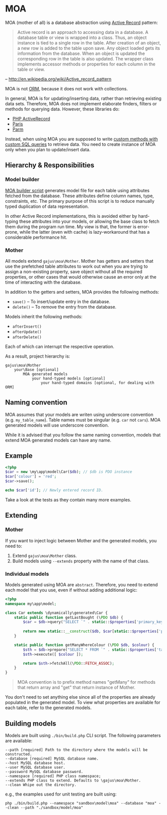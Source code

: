 # MOA

MOA (mother of all) is a database abstraction using [Active Record](http://en.wikipedia.org/wiki/Active_record_pattern) pattern:

> Active record is an approach to accessing data in a database. A database table or view is wrapped into a class. Thus, an object instance is tied to a single row in the table. After creation of an object, a new row is added to the table upon save. Any object loaded gets its information from the database. When an object is updated the corresponding row in the table is also updated. The wrapper class implements accessor methods or properties for each column in the table or view.

– http://en.wikipedia.org/wiki/Active_record_pattern

MOA is not [ORM](http://en.wikipedia.org/wiki/Object-relational_mapping), because it does not work with collections.

In general, MOA is for updating/inserting data, rather than retrieving existing data sets. Therefore, MOA does not implement elaborate finders, filters or methods for querying data. However, these libraries do:

* [PHP ActiveRecord](https://github.com/jpfuentes2/php-activerecord)
* [Paris](https://github.com/j4mie/paris)
* [Parm](https://github.com/cassell/Parm)

Instead, when using MOA you are supposed to write [custom methods with custom SQL queries](https://github.com/gajus/moa#individual-models) to retrieve data. You need to create instance of MOA only when you plan to update/insert data.

## Hierarchy & Responsibilities

### Model builder

[MOA builder script](https://github.com/gajus/moa#building-models) generates model file for each table using attributes fetched from the database. These attributes define column names, type, constraints, etc. The primary purpose of this script is to reduce manually typed duplication of data representation.

In other Active Record implementations, this is avoided either by hard-typing these attributes into your models, or allowing the base class to fetch them during the program run time. My view is that, the former is error-prone, while the latter (even with cache) is lazy-workaround that has a considerable performance hit.

### Mother

All models extend `gajus\moa\Mother`. Mother has getters and setters that use the prefetched table attributes to work out when you are trying to assign a non-existing property, save object without all the required properties, or other cases that would otherwise cause an error only at the time of interacting with the database.

In addition to the getters and setters, MOA provides the following methods:

* `save()` – To insert/update entry in the database.
* `delete()` – To remove the entry from the database.

Models inherit the following methods:

* `afterInsert()`
* `afterUpdate()`
* `afterDelete()`

Each of which can interrupt the respective operation.

As a result, project hierarchy is:

```
gajus\moa\Mother
    your\Base [optional]
        MOA generated models
            your hand-typed models [optional]
                your hand-typed domains [optional, for dealing with ORM]
```

## Naming convention

MOA assumes that your models are writen using underscore convention (e.g. `my_table_name`). Table names must be singular (e.g. `car` not `cars`). MOA generated models will use underscore convention.

While it is advised that you follow the same naming convention, models that extend MOA generated models can have any name.

## Example

```php
<?php
$car = new \my\app\model\Car($db); // $db is PDO instance
$car['colour'] = 'red';
$car->save();

echo $car['id']; // Newly entered record ID.
```

Take a look at the tests as they contain many more examples.

## Extending

### Mother

If you want to inject logic between Mother and the generated models, you need to:

1. Extend `gajus\moa\Mother` class.
2. Build models using `--extends` property with the name of that class.

### Individual models

Models generated using MOA are `abstract`. Therefore, you need to extend each model that you use, even if without adding additional logic:

```php
<?php
namespace my\app\model;

class Car extends \dynamically\generated\Car {
    static public function getLastBought (\PDO $db) {
        $car = $db->query("SELECT `" . static::$properties['primary_key_name'] . "` FROM `" . static::$properties['table_name'] . "` ORDER BY `purchase_datetime` DESC LIMIT 1");
        
        return new static::__construct($db, $car[static::$properties['primary_key_name']]);
    }

    static public function getManyWhereColour (\PDO $db, $colour) {
        $sth = $db->prepare("SELECT * FROM `" . static::$properties['table_name'] . "` WHERE `colour` = ?");
        $sth->execute([ $colour ]);

        return $sth->fetchAll(\PDO::FETCH_ASSOC);
    }
}
```

> MOA convention is to prefix method names "getMany" for methods that return array and "get" that return instance of Mother.

You don't need to set anything else since all of the properties are already populated in the generated model. To view what properties are available for each table, refer to the generated models.

## Building models

Models are built using `./bin/build.php` CLI script. The following parameters are available:

```
--path [required] Path to the directory where the models will be constructed.
--database [required] MySQL database name.
--host MySQL database host.
--user MySQL database user.
--password MySQL database password.
--namespace [required] PHP class namespace;
--extends PHP class to extend. Defaults to \gajus\moa\Mother.
--clean Whipe out the directory.
```

e.g., the examples used for unit testing are built using:

```
php ./bin/build.php --namespace "sandbox\model\moa" --database "moa" --clean --path "./sandbox/model/moa"
```
